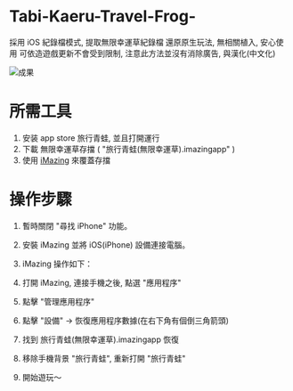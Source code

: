 # Tabi-Kaeru-Travel-Frog-
採用 iOS 紀錄檔模式, 提取無限幸運草紀錄檔
還原原生玩法, 無相關植入, 安心使用
可依造遊戲更新不會受到限制, 注意此方法並沒有消除廣告, 與漢化(中文化)

![成果](https://imgur.com/a/I6wUN)

# 所需工具
1. 安装 app store 旅行青蛙, 並且打開運行
2. 下載 無限幸運草存擋 ( "旅行青蛙(無限幸運草).imazingapp" )
3. 使用 [iMazing](https://imazing.com/) 來覆蓋存擋

# 操作步驟
1. 暫時關閉 "尋找 iPhone" 功能。
2. 安裝 iMazing 並將 iOS(iPhone) 設備連接電腦。
3. iMazing 操作如下：

1. 打開 iMazing, 連接手機之後, 點選 "應用程序"
2. 點擊 "管理應用程序"
3. 點擊 "設備" -> 恢復應用程序數據(在右下角有個倒三角箭頭)
4. 找到 旅行青蛙(無限幸運草).imazingapp 恢復
5. 移除手機背景 "旅行青蛙", 重新打開 "旅行青蛙"
6. 開始遊玩～